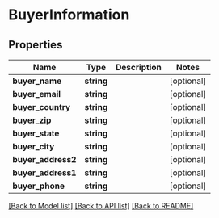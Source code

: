 # BuyerInformation

## Properties
Name | Type | Description | Notes
------------ | ------------- | ------------- | -------------
**buyer_name** | **string** |  | [optional] 
**buyer_email** | **string** |  | [optional] 
**buyer_country** | **string** |  | [optional] 
**buyer_zip** | **string** |  | [optional] 
**buyer_state** | **string** |  | [optional] 
**buyer_city** | **string** |  | [optional] 
**buyer_address2** | **string** |  | [optional] 
**buyer_address1** | **string** |  | [optional] 
**buyer_phone** | **string** |  | [optional] 

[[Back to Model list]](../../README.md#documentation-for-models) [[Back to API list]](../../README.md#documentation-for-api-endpoints) [[Back to README]](../../README.md)

